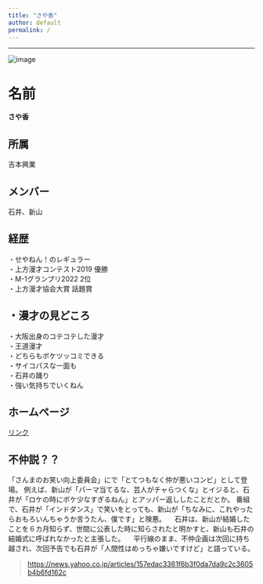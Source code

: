 ```yaml
---
title: "さや香"
author: default
permalink: /
---
```

 





---
![image](GHPages_WebSite_pages/assets/images/sayaka20.jpg)
 
# 名前
**さや香**  
## 所属  
吉本興業  
## メンバー
石井、新山  
## 経歴
・せやねん！のレギュラー  
・上方漫才コンテスト2019 優勝  
・M-1グランプリ2022 2位  
・上方漫才協会大賞 話題賞  
## ・漫才の見どころ  
・大阪出身のコテコテした漫才  
・王道漫才  
・どちらもボケツッコミできる  
・サイコパスな一面も  
・石井の踊り  
・強い気持ちでいくねん  
## ホームページ
[リンク](https://profile.yoshimoto.co.jp/talent/detail?id=6046)

## 不仲説？？
「さんまのお笑い向上委員会」にで「とてつもなく仲が悪いコンビ」として登場。
例えば、新山が「パーマ当てるな、芸人がチャらつくな」とイジると、石井が「ロケの時にボケ少なすぎるねん」とアッパー返ししたことだとか。
番組で、石井が「インドダンス」で笑いをとっても、新山が「ちなみに、これやったらおもろいんちゃうか言うたん、僕です」と険悪。
　石井は、新山が結婚したことを６カ月知らず、世間に公表した時に知らされたと明かすと、新山も石井の結婚式に呼ばれなかったと主張した。
　平行線のまま、不仲企画は次回に持ち越され、次回予告でも石井が「人間性はめっちゃ嫌いですけど」と語っている。
> https://news.yahoo.co.jp/articles/157edac3361f6b3f0da7da9c2c3605b4b6fd162c
